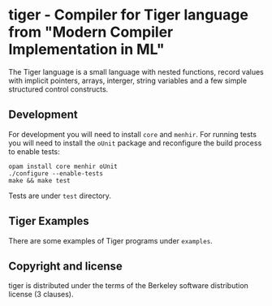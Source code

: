 tiger - Compiler for Tiger language from "Modern Compiler Implementation
in ML"
===============================================================================

The Tiger language is a small language with nested functions, record values with implicit pointers, arrays, interger, string variables and a few simple structured control constructs.

Development
---------------------

For development you will need to install `core` and `menhir`. For running tests you will need to install
the `oUnit` package and reconfigure the build process to enable tests:

``` shell
opam install core menhir oUnit
./configure --enable-tests
make && make test
```

Tests are under `test` directory.

Tiger Examples
---------------------

There are some examples of Tiger programs under `examples`.


Copyright and license
---------------------

tiger is distributed under the terms of the Berkeley software distribution
license (3 clauses).
